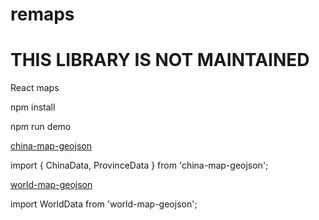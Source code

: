 # remaps

# THIS LIBRARY IS NOT MAINTAINED

React maps

npm install

npm run demo

[china-map-geojson](https://github.com/twobin/china-map-geojson)

import { ChinaData, ProvinceData } from 'china-map-geojson';

[world-map-geojson](https://github.com/twobin/world-map-geojson)

import WorldData from 'world-map-geojson';
